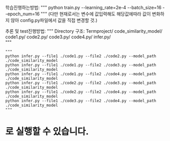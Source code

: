 학습진행하는방법:
"""
python train.py --learning_rate=2e-4 --batch_size=16 --epoch_num=16
"""
(다만 현재로서는 변수에 값입력해도 해당값에따라 값이 변화하지 않아 config.py파일에서 값을 직접 변경할 것.)


추론 및 test진행방법:
    """
    Directory 구조:
    Termproject/
        code_similarity_model/
        code1.py/
        code2.py/
        code3.py/
        code4.py/
        infer.py/    
    """
    
    
    
    """
    python infer.py --file1 ./code1.py --file2 ./code2.py --model_path ./code_similarity_model
    python infer.py --file1 ./code1.py --file2 ./code3.py --model_path ./code_similarity_model
    python infer.py --file1 ./code1.py --file2 ./code4.py --model_path ./code_similarity_model
    python infer.py --file1 ./code2.py --file2 ./code3.py --model_path ./code_similarity_model
    python infer.py --file1 ./code2.py --file2 ./code4.py --model_path ./code_similarity_model
    python infer.py --file1 ./code3.py --file2 ./code4.py --model_path ./code_similarity_model
    """
#  로 실행할 수 있습니다.
